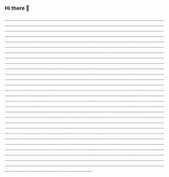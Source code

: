 ### Hi there 👋

....................................................................................................................................................................................................................................................................................................................................................................................................................................................................................................................................................................................................................................................................................................................................................................................................................................................................................................................................................................................................................................................................................................................................................................................................................................................................................................................................................................................................................................................................................................................................................................................................................................................................................................................................................................................................................................................................................................................................................................................................................................................................................................................................................................................................................................................................................................................................................................................................................................................................................................................................................................................................................................................................................................................................................................................................................................................................................................................................................................................................................................................................................................................................................................................................................................................................................................................................................................................................................................................................................................................................................................................................................................................................................